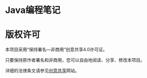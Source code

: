 # Java编程笔记

# 版权许可

本项目采用“保持署名—非商用”创意共享4.0许可证。

只要保持原作者署名和非商用，您可以自由地阅读、分享、修改本项目。

详细的法律条文请参见[创意共享](https://creativecommons.org/licenses/by-nc/4.0/deed.zh)网站。
